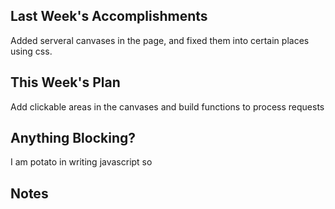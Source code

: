 ## Last Week's Accomplishments

Added serveral canvases in the page, and fixed them into certain places using css.

## This Week's Plan

Add clickable areas in the canvases and build functions to process requests

## Anything Blocking?

I am potato in writing javascript so 


## Notes
